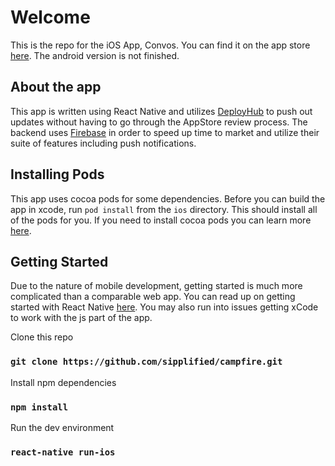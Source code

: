 # Welcome

This is the repo for the iOS App, Convos. You can find it on the app store
[here](https://itunes.apple.com/us/app/find-convos/id1161973068?ls=1&mt=8). The android version is not finished.

## About the app
This app is written using React Native and utilizes [DeployHub](https://deploy.apphub.io/) to push out updates without
having to go through the AppStore review process. The backend uses [Firebase](https://firebase.google.com/) in order to
speed up time to market and utilize their suite of features including push notifications.

## Installing Pods

This app uses cocoa pods for some dependencies. Before you can build the app in xcode, run `pod install` from the `ios`
directory. This should install all of the pods for you. If you need to install cocoa pods you can learn more
[here](https://cocoapods.org/).

## Getting Started

Due to the nature of mobile development, getting started is much more complicated than a comparable web app. You can
read up on getting started with React Native [here](https://facebook.github.io/react-native/docs/getting-started.html).
You may also run into issues getting xCode to work with the js part of the app.

Clone this repo

### `git clone https://github.com/sipplified/campfire.git`

Install npm dependencies

### `npm install`

Run the dev environment

### `react-native run-ios`
